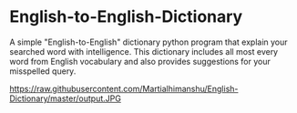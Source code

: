 # English-to-English-Dictionary
A simple "English-to-English" dictionary python  program that explain your searched word with intelligence. This dictionary includes all most every word from English vocabulary and also provides suggestions for your misspelled query.

https://raw.githubusercontent.com/Martialhimanshu/English-Dictionary/master/output.JPG

